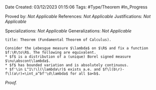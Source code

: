 <div class="topSpace"></div>

Date Created: 03/12/2023 01:15:06
Tags: #Type/Theorem #In_Progress

Proved by: <i>Not Applicable</i>
References: <i>Not Applicable</i>
Justifications: <i>Not Applicable</i>

Specializations: <i>Not Applicable</i>
Generalizations: <i>Not Applicable</i>

``` ad-Theorem
title: Theorem (Fundamental Theorem of Calculus).

Consider the Lebesgue measure $\lambda$ on $\R$ and fix a function $f:\R\to\R$. The following are equivalent.
* $f$ is a distribution of a (unique) Borel signed measure $\nu\abscont\lambda$.
* $f$ has bounded variation and is absolutely continuous.
* $f'\in L^1\!\l(\lambda\r)$ exists a.e. and $f\l(b\r)-f\l(a\r)=\int_a^bf'\d\lambda$ for all $a<b$.

```

<i>Proof.</i> 
